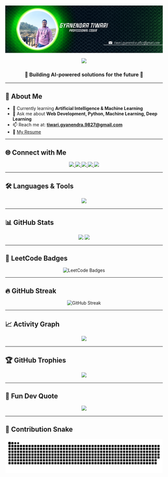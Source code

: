 <!-- Banner -->
<p align="center">
  <img src="https://github.com/Gyanendratiwari98/Gyanendratiwari98/blob/main/Github%20Banner.png" alt="Banner" />
</p>

<!-- Typing Animation -->
<p align="center">
  <img src="https://readme-typing-svg.herokuapp.com?size=25&duration=4000&color=00CFFF&center=true&vCenter=true&width=600&lines=AI+%26+ML+Developer;Future+Tech+Innovator;Passionate+Software+Engineer;Creating+AI-Powered+Solutions" />
</p>

<!-- Subtitle -->
<h3 align="center">🤖 Building AI-powered solutions for the future 🚀</h3>

---

## 🧠 About Me
- 🌱 Currently learning **Artificial Intelligence & Machine Learning**  
- 💬 Ask me about **Web Development, Python, Machine Learning, Deep Learning**  
- 📫 Reach me at: **tiwari.gyanendra.9827@gmail.com**  
- 📄 [My Resume](https://drive.google.com/file/d/1bCMhF9-H2YFw6QeMW98pZCwCLCCpWvyU/view?usp=drive_link)  

---

## 🌐 Connect with Me
<p align="center">
<a href="https://linkedin.com/in/gyanendra-tiwari-920a8a254" target="_blank">
  <img src="https://img.shields.io/badge/-LinkedIn-%230077B5?style=for-the-badge&logo=linkedin&logoColor=white" />
</a>
<a href="https://instagram.com/_.gyanendra._98" target="_blank">
  <img src="https://img.shields.io/badge/-Instagram-%23E4405F?style=for-the-badge&logo=instagram&logoColor=white" />
</a>
<a href="mailto:tiwari.gyanendra.9827@gmail.com">
  <img src="https://img.shields.io/badge/-Gmail-%23D14836?style=for-the-badge&logo=gmail&logoColor=white" />
</a>
<a href="https://leetcode.com/u/gyanendra_98/" target="_blank">
  <img src="https://img.shields.io/badge/-LeetCode-%23FFA116?style=for-the-badge&logo=LeetCode&logoColor=black" />
</a>
<a href="https://www.kaggle.com/gyanendratiwari98" target="_blank">
  <img src="https://img.shields.io/badge/-Kaggle-%2300BFFF?style=for-the-badge&logo=kaggle&logoColor=white" />
</a>
</p>

---

## 🛠️ Languages & Tools
<p align="center">
  <img src="https://skillicons.dev/icons?i=python,java,cpp,c,js,html,css,nodejs,express,react,mongodb,mysql,aws,docker,kubernetes,flask,fastapi,tensorflow,pytorch,sklearn,keras,opencv,git&perline=8" />
</p>

---

## 📊 GitHub Stats
<p align="center">
  <img src="https://github-readme-stats.vercel.app/api?username=gyanendratiwari98&show_icons=true&theme=react&hide_border=true" height="180" />
  <img src="https://github-readme-stats.vercel.app/api/top-langs/?username=gyanendratiwari98&layout=compact&theme=react&hide_border=true" height="180" />
</p>

---

## 🏅 LeetCode Badges
<p align="center">
  <img src="https://leetcode-badge-showcase.vercel.app/api?username=gyanendra_98&theme=dark" alt="LeetCode Badges"/>
</p>

---

## 🔥 GitHub Streak
<p align="center">
  <img src="https://streak-stats.demolab.com?user=gyanendratiwari98&theme=blueberry&hide_border=true&border_radius=10" alt="GitHub Streak" />
</p>

---

## 📈 Activity Graph
<p align="center">
  <img src="https://github-readme-activity-graph.vercel.app/graph?username=gyanendratiwari98&theme=react-dark&hide_border=true&area=true" />
</p>

---

## 🏆 GitHub Trophies
<div align="center">
  <img src="https://github-profile-trophy.vercel.app/?username=gyanendratiwari98&theme=onestar&no-frame=true&no-bg=true&margin-w=10" />
</div>

---

## 🎯 Fun Dev Quote
<p align="center">
  <img src="https://quotes-github-readme.vercel.app/api?type=horizontal&theme=tokyonight" />
</p>

---

## 🐍 Contribution Snake
<p align="center">
  <picture>
    <source media="(prefers-color-scheme: dark)" srcset="https://raw.githubusercontent.com/Gyanendratiwari98/Gyanendratiwari98/output/github-contribution-grid-snake-dark.svg" />
    <source media="(prefers-color-scheme: light)" srcset="https://raw.githubusercontent.com/Gyanendratiwari98/Gyanendratiwari98/output/github-contribution-grid-snake-light.svg" />
    <img src="https://raw.githubusercontent.com/Gyanendratiwari98/Gyanendratiwari98/output/github-contribution-grid-snake.svg" alt="snake animation" />
  </picture>
</p>


